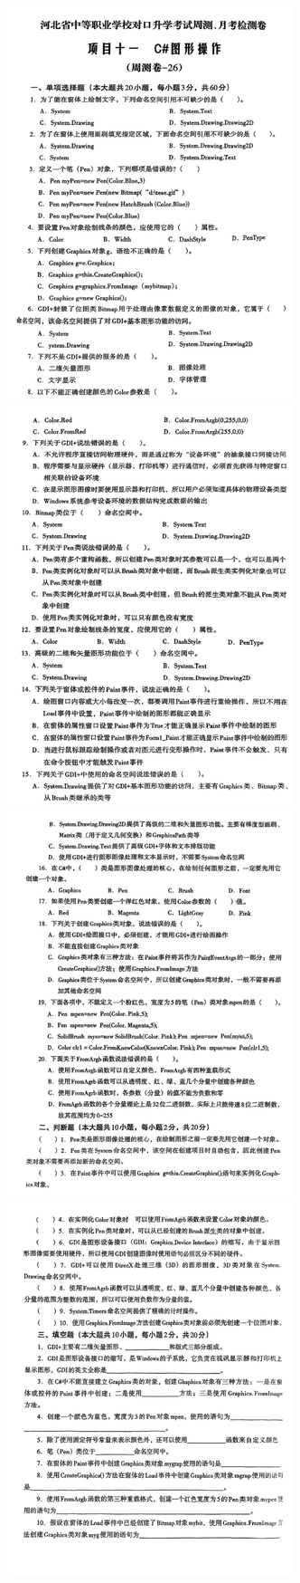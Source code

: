 ![周测月考](images/10-26/week1.png)
![周测月考](images/10-26/week2.png)
![周测月考](images/10-26/week3.png)
![周测月考](images/10-26/week4.png)
